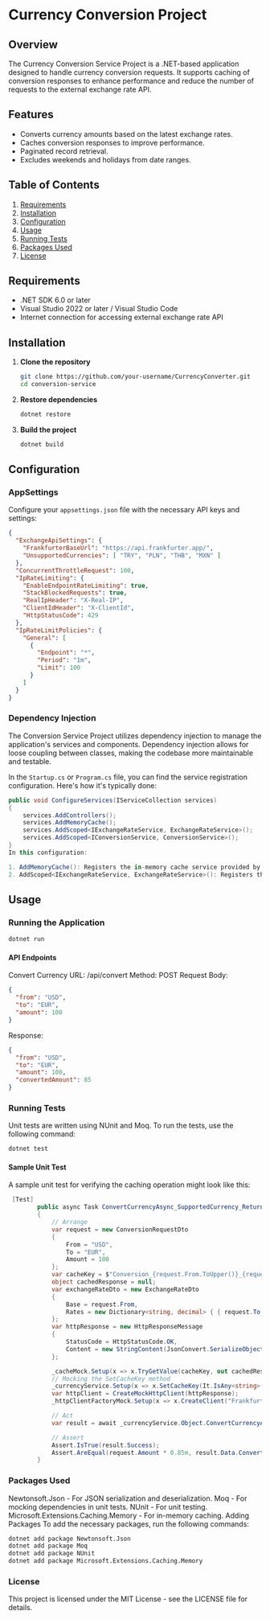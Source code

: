 # Currency Conversion Project

## Overview

The Currency Conversion Service Project is a .NET-based application designed to handle currency conversion requests. It supports caching of conversion responses to enhance performance and reduce the number of requests to the external exchange rate API.

## Features

- Converts currency amounts based on the latest exchange rates.
- Caches conversion responses to improve performance.
- Paginated record retrieval.
- Excludes weekends and holidays from date ranges.

## Table of Contents

1. [Requirements](#requirements)
2. [Installation](#installation)
3. [Configuration](#configuration)
4. [Usage](#usage)
5. [Running Tests](#running-tests)
6. [Packages Used](#packages-used)
7. [License](#license)

## Requirements

- .NET SDK 6.0 or later
- Visual Studio 2022 or later / Visual Studio Code
- Internet connection for accessing external exchange rate API

## Installation

1. **Clone the repository**

    ```sh
    git clone https://github.com/your-username/CurrencyConverter.git
    cd conversion-service
    ```

2. **Restore dependencies**

    ```sh
    dotnet restore
    ```

3. **Build the project**

    ```sh
    dotnet build
    ```

## Configuration

### AppSettings

Configure your `appsettings.json` file with the necessary API keys and settings:

```json
{
  "ExchangeApiSettings": {
    "FrankfurterBaseUrl": "https://api.frankfurter.app/",
    "UnsupportedCurrencies": [ "TRY", "PLN", "THB", "MXN" ]
  },
  "ConcurrentThrottleRequest": 100,
  "IpRateLimiting": {
    "EnableEndpointRateLimiting": true,
    "StackBlockedRequests": true,
    "RealIpHeader": "X-Real-IP",
    "ClientIdHeader": "X-ClientId",
    "HttpStatusCode": 429
  },
  "IpRateLimitPolicies": {
    "General": [
      {
        "Endpoint": "*",
        "Period": "1m",
        "Limit": 100
      }
    ]
  }
}
```

### Dependency Injection

The Conversion Service Project utilizes dependency injection to manage the application's services and components. Dependency injection allows for loose coupling between classes, making the codebase more maintainable and testable.

In the `Startup.cs` or `Program.cs` file, you can find the service registration configuration. Here's how it's typically done:

```csharp
public void ConfigureServices(IServiceCollection services)
{
    services.AddControllers();
    services.AddMemoryCache();
    services.AddScoped<IExchangeRateService, ExchangeRateService>();
    services.AddScoped<IConversionService, ConversionService>();
}
In this configuration:

1. AddMemoryCache(): Registers the in-memory cache service provided by ASP.NET Core. This cache is used to store and retrieve conversion responses.
2. AddScoped<IExchangeRateService, ExchangeRateService>(): Registers the ExchangeRateService implementation as a scoped service. This service is responsible for fetching exchange rates from the external             API.AddScoped<IConversionService, ConversionService>(): Registers the ConversionService implementation as a scoped service. This service handles currency conversion requests and caching of conversion             responses.
```

## Usage

### Running the Application
```sh
dotnet run
```
#### API Endpoints
Convert Currency
URL: /api/convert
Method: POST
Request Body:

```json
{
  "from": "USD",
  "to": "EUR",
  "amount": 100
}
```
Response:

```json
{
  "from": "USD",
  "to": "EUR",
  "amount": 100,
  "convertedAmount": 85
}
```

### Running Tests
Unit tests are written using NUnit and Moq. To run the tests, use the following command:

```sh
dotnet test
```
#### Sample Unit Test
A sample unit test for verifying the caching operation might look like this:

```csharp
 [Test]
        public async Task ConvertCurrencyAsync_SupportedCurrency_ReturnsConvertedAmount()
        {
            // Arrange
            var request = new ConversionRequestDto
            {
                From = "USD",
                To = "EUR",
                Amount = 100
            };
            var cacheKey = $"Conversion_{request.From.ToUpper()}_{request.To.ToUpper()}";
            object cachedResponse = null;
            var exchangeRateDto = new ExchangeRateDto
            {
                Base = request.From,
                Rates = new Dictionary<string, decimal> { { request.To, 0.85m } }
            };
            var httpResponse = new HttpResponseMessage
            {
                StatusCode = HttpStatusCode.OK,
                Content = new StringContent(JsonConvert.SerializeObject(exchangeRateDto))
            };

            _cacheMock.Setup(x => x.TryGetValue(cacheKey, out cachedResponse)).Returns(false);
            // Mocking the SetCacheKey method
            _currencyService.Setup(x => x.SetCacheKey(It.IsAny<string>(), It.IsAny<object>()));
            var httpClient = CreateMockHttpClient(httpResponse);
            _httpClientFactoryMock.Setup(x => x.CreateClient("Frankfurter")).Returns(httpClient);

            // Act
            var result = await _currencyService.Object.ConvertCurrencyAsync(request);

            // Assert
            Assert.IsTrue(result.Success);
            Assert.AreEqual(request.Amount * 0.85m, result.Data.ConvertedAmount);
        }
```
### Packages Used
Newtonsoft.Json - For JSON serialization and deserialization.
Moq - For mocking dependencies in unit tests.
NUnit - For unit testing.
Microsoft.Extensions.Caching.Memory - For in-memory caching.
Adding Packages
To add the necessary packages, run the following commands:

```sh
dotnet add package Newtonsoft.Json
dotnet add package Moq
dotnet add package NUnit
dotnet add package Microsoft.Extensions.Caching.Memory
```
### License
This project is licensed under the MIT License - see the LICENSE file for details.
